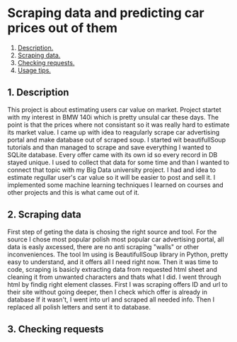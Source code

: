 # Scraping data and predicting car prices out of them  
1. [ Description. ](#desc)
2. [ Scraping data. ](#coll)
3. [ Checking requests. ](#prob)
4. [ Usage tips. ](#usage)

<a name="desc"></a>
## 1. Description  

This project is about estimating users car value on market. Project startet with my interest in BMW 140i which is pretty unsulal car these days.
The point is that the prices where not consistant so it was really hard to estimate its market value. I came up with idea to reagularly scrape car advertising portal and make database out of scraped soup.
I started wit beautifullSoup tutorials and than managed to scrape and save everything I wanted to SQLite database. Every offer came with its own id so every record in DB stayed unique.
I used to collect that data for some time and than I wanted to connect that topic with my Big Data university project. I had and idea to estimate regullar user's car value so it will be easier to post and sell it.
I implemented some machine learning techniques I learned on courses and other projects and this is what came out of it.  

<a name="coll"></a>
## 2. Scraping data  

First step of geting the data is chosing the right source and tool. For the source I chose most popular polish most popular car advertising portal,
all data is easly axcessed, there are no anti scraping "walls" or other inconveniences. The tool Im using is BeautifullSoup library in Python,
pretty easy to understand, and it offers all I need right now. Then it was time to code, scraping is basicly extracting data from requested html sheet and cleaning it from unwanted characters and thats what I did.
I went through html by findig right element classes. First I was scraping offers ID and url to their site without going deeper, then I check which offer is already in database If it wasn't, I went into url and scraped all needed info.
Then I replaced all polish letters and sent it to database.  

<a name="prob"></a>
## 3. Checking requests  
